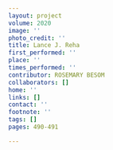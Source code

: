 ```yaml
---
layout: project
volume: 2020
image: ''
photo_credit: ''
title: Lance J. Reha
first_performed: ''
place: ''
times_performed: ''
contributor: ROSEMARY BESOM
collaborators: []
home: ''
links: []
contact: ''
footnote: ''
tags: []
pages: 490-491

---
```





